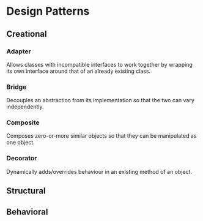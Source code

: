 # Design Patterns
## Creational
### Adapter
Allows classes with incompatible interfaces to work together by wrapping its own interface around that of an already existing class.

### Bridge
Decouples an abstraction from its implementation so that the two can vary independently.

### Composite
Composes zero-or-more similar objects so that they can be manipulated as one object.

### Decorator
Dynamically adds/overrides behaviour in an existing method of an object.


## Structural


## Behavioral


